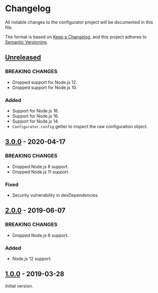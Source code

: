 # Changelog
All notable changes to the configurator project will be documented in this file.

The format is based on [Keep a Changelog](https://keepachangelog.com/en/1.0.0/),
and this project adheres to [Semantic Versioning](https://semver.org/spec/v2.0.0.html).

## [Unreleased]
### BREAKING CHANGES
- Dropped support for Node.js 12.
- Dropped support for Node.js 10.

### Added
- Support for Node.js 18.
- Support for Node.js 16.
- Support for Node.js 14.
- `Configurator.config` getter to inspect the raw configuration object.

## [3.0.0] - 2020-04-17
### BREAKING CHANGES
- Dropped Node.js 8 support.
- Dropped Node.js 11 support.

### Fixed
- Security vulnerability in devDependencies.

## [2.0.0] - 2019-06-07
### BREAKING CHANGES
- Dropped Node.js 6 support.

### Added
- Node.js 12 support.

## [1.0.0] - 2019-03-28
Initial version.

[Unreleased]: https://github.com/Ionaru/configurator/compare/3.0.0...HEAD
[3.0.0]: https://github.com/Ionaru/configurator/compare/2.0.0...3.0.0
[2.0.0]: https://github.com/Ionaru/configurator/compare/1.0.0...2.0.0
[1.0.0]: https://github.com/Ionaru/configurator/compare/90d398e...1.0.0
